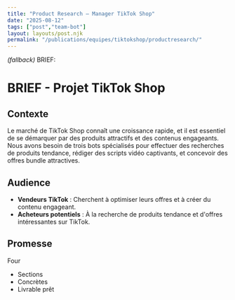 ```yaml
---
title: "Product Research — Manager TikTok Shop"
date: "2025-08-12"
tags: ["post","team-bot"]
layout: layouts/post.njk
permalink: "/publications/equipes/tiktokshop/productresearch/"
---
```

*(fallback)* BRIEF:
# BRIEF - Projet TikTok Shop

## Contexte
Le marché de TikTok Shop connaît une croissance rapide, et il est essentiel de se démarquer par des produits attractifs et des contenus engageants. Nous avons besoin de trois bots spécialisés pour effectuer des recherches de produits tendance, rédiger des scripts vidéo captivants, et concevoir des offres bundle attractives.

## Audience
- **Vendeurs TikTok** : Cherchent à optimiser leurs offres et à créer du contenu engageant.
- **Acheteurs potentiels** : À la recherche de produits tendance et d'offres intéressantes sur TikTok.

## Promesse
Four

- Sections
- Concrètes
- Livrable prêt
